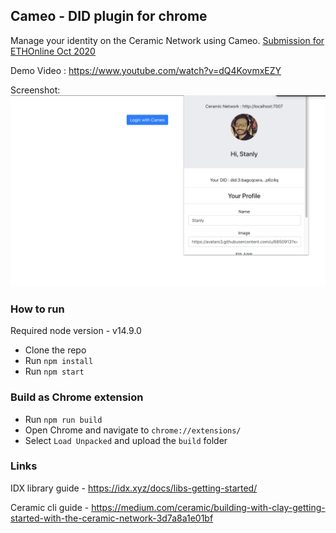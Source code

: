 ## Cameo - DID plugin for chrome

Manage your identity on the Ceramic Network using Cameo. [Submission for ETHOnline Oct 2020](https://hack.ethglobal.co/showcase/cameo-recbTOi7wBh2o9Iyx)

Demo Video : https://www.youtube.com/watch?v=dQ4KovmxEZY

Screenshot: 
![Cameo](/screenshots/Screenshot%202020-10-22%20at%2011.55.48%20PM.png "Cameo Sreenshot")


### How to run

Required node version - v14.9.0

- Clone the repo
- Run `npm install`
- Run `npm start`

### Build as Chrome extension
- Run `npm run build`
- Open Chrome and navigate to `chrome://extensions/`
- Select `Load Unpacked` and upload the `build` folder

### Links
IDX library guide - https://idx.xyz/docs/libs-getting-started/

Ceramic cli guide - https://medium.com/ceramic/building-with-clay-getting-started-with-the-ceramic-network-3d7a8a1e01bf
